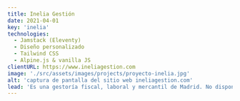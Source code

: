 ```yaml
---
title: Inelia Gestión
date: 2021-04-01
key: 'inelia'
technologies:
  - Jamstack (Eleventy)
  - Diseño personalizado
  - Tailwind CSS
  - Alpine.js & vanilla JS
clientURL: https://www.ineliagestion.com
image: './src/assets/images/projects/proyecto-inelia.jpg'
alt: 'captura de pantalla del sitio web ineliagestion.com'
lead: 'Es una gestoría fiscal, laboral y mercantil de Madrid. No disponían de página web previa y tenían claro que querían mostraste como son, una gestoría muy experimentada y profesional pero alejada del tradicional tono aburrido y serio que normalmente tienen los asesores y gestores. Para Inelia Gestión es muy importante el uso de un lenguaje directo y claro con sus clientes para que estos entiendan de forma sencilla las gestiones que realizan día a día, y esto se nota en los textos de la página web.'
---
```

